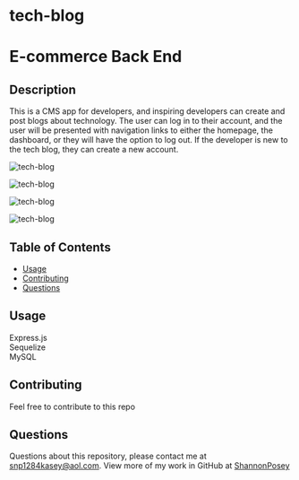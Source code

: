 # tech-blog

# E-commerce Back End 
## Description 
This is a CMS app for developers, and inspiring developers can create and post blogs about technology.  The user can log in to their account, and the user will be presented with navigation links to either the homepage, the dashboard, or they will have the option to log out.  If the developer is new to the tech blog, they can create a new account. 

![tech-blog](/img/)


![tech-blog](/img/)


![tech-blog](/img/)


![tech-blog](/img/)

## Table of Contents 

* [Usage](#usage)
* [Contributing](#contributing)
* [Questions](#questions)

## Usage

Express.js <br/> Sequelize <br/> MySQL


## Contributing

Feel free to contribute to this repo

## Questions

Questions about this repository, please contact me at [snp1284kasey@aol.com](mailto:snp1284kasey@aol.com). View more of my work in GitHub at [ShannonPosey](https://github.com/ShannonPosey)

